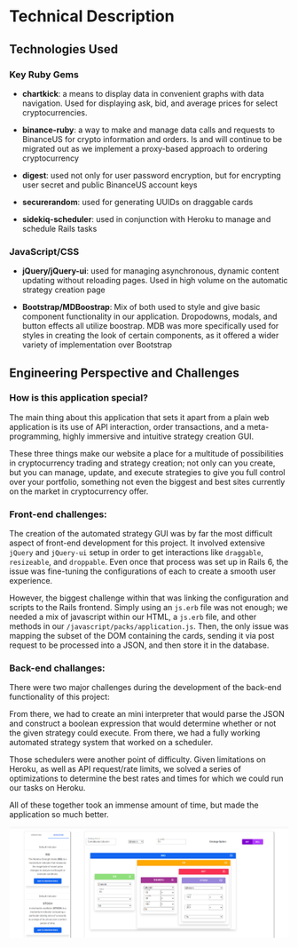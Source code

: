 # Technical Description

## Technologies Used

### Key Ruby Gems

- **chartkick**: a means to display data in convenient graphs with data navigation. Used for displaying ask, bid, and average prices for select cryptocurrencies.

- **binance-ruby**: a way to make and manage data calls and requests to BinanceUS for crypto information and orders. Is and will continue to be migrated out as we implement a proxy-based approach to ordering cryptocurrency
  
- **digest**: used not only for user password encryption, but for encrypting user secret and public BinanceUS account keys

- **securerandom**: used for generating UUIDs on draggable cards

- **sidekiq-scheduler**: used in conjunction with Heroku to manage and schedule Rails tasks

### JavaScript/CSS

- **jQuery/jQuery-ui**: used for managing asynchronous, dynamic content updating without reloading pages. Used in high volume on the automatic strategy creation page

- **Bootstrap/MDBoostrap**: Mix of both used to style and give basic component functionality in our application. Dropodowns, modals, and button effects all utilize boostrap. MDB was more specifically used for styles in creating the look of certain components, as it offered a wider variety of implementation over Bootstrap

## Engineering Perspective and Challenges

### How is this application special?

The main thing about this application that sets it apart from a plain web application is its use of API interaction, order transactions, and a meta-programming, highly immersive and intuitive strategy creation GUI.

These three things make our website a place for a multitude of possibilities in cryptocurrency trading and strategy creation; not only can you create, but you can manage, update, and execute strategies to give you full control over your portfolio, something not even the biggest and best sites currently on the market in cryptocurrency offer.

### Front-end challenges:

The creation of the automated strategy GUI was by far the most difficult aspect of front-end development for this project. It involved extensive `jQuery` and `jQuery-ui` setup in order to get interactions like `draggable`, `resizeable`, and `droppable`. Even once that process was set up in Rails 6, the issue was fine-tuning the configurations of each to create a smooth user experience.

However, the biggest challenge within that was linking the configuration and scripts to the Rails frontend. Simply using an `js.erb` file was not enough; we needed a mix of javascript within our HTML, a `js.erb` file, and other methods in our `/javascript/packs/application.js`. Then, the only issue was mapping the subset of the DOM containing the cards, sending it via post request to be processed into a JSON, and then store it in the database.


### Back-end challanges:

There were two major challenges during the development of the back-end functionality of this project: 




From there, we had to create an mini interpreter that would parse the JSON and construct a boolean expression that would determine whether or not the given strategy could execute. From there, we had a fully working automated strategy system that worked on a scheduler.


Those schedulers were another point of difficulty. Given limitations on Heroku, as well as API request/rate limits, we solved a series of optimizations to determine the best rates and times for which we could run our tasks on Heroku.

All of these together took an immense amount of time, but made the application so much better.

![Strategy Creation Page in Action](assets/creation_page.png)
